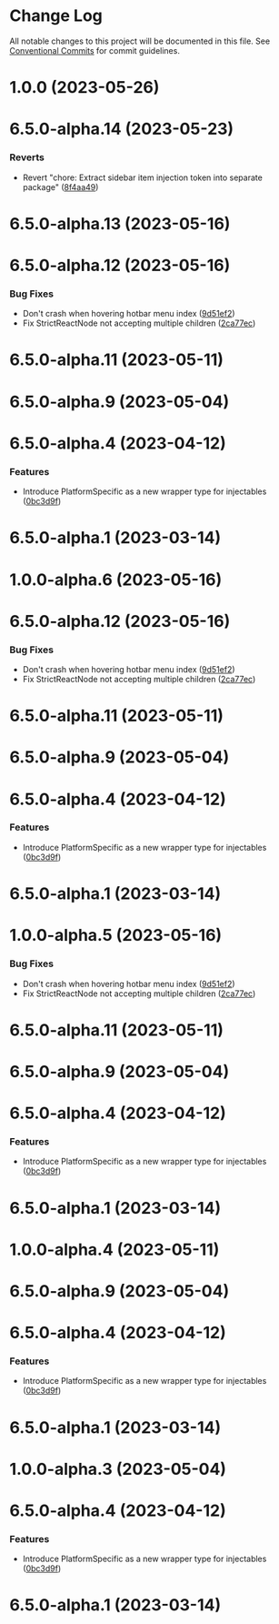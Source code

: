 # Change Log

All notable changes to this project will be documented in this file.
See [Conventional Commits](https://conventionalcommits.org) for commit guidelines.

# 1.0.0 (2023-05-26)



# 6.5.0-alpha.14 (2023-05-23)


### Reverts

* Revert "chore: Extract sidebar item injection token into separate package" ([8f4aa49](https://github.com/lensapp/lens/commit/8f4aa497cc54655f83813d57c224f77dd1472141))



# 6.5.0-alpha.13 (2023-05-16)



# 6.5.0-alpha.12 (2023-05-16)


### Bug Fixes

* Don't crash when hovering hotbar menu index ([9d51ef2](https://github.com/lensapp/lens/commit/9d51ef2aa69c6c9df0fd57281b25131a10efd27a))
* Fix StrictReactNode not accepting multiple children ([2ca77ec](https://github.com/lensapp/lens/commit/2ca77ecfe8f87e6d42ba7f1ece75ae59f43bcf00))



# 6.5.0-alpha.11 (2023-05-11)



# 6.5.0-alpha.9 (2023-05-04)



# 6.5.0-alpha.4 (2023-04-12)


### Features

* Introduce PlatformSpecific as a new wrapper type for injectables ([0bc3d9f](https://github.com/lensapp/lens/commit/0bc3d9f8b23a452fe92d7d6b4a525a67b048ea8b))



# 6.5.0-alpha.1 (2023-03-14)





# 1.0.0-alpha.6 (2023-05-16)



# 6.5.0-alpha.12 (2023-05-16)


### Bug Fixes

* Don't crash when hovering hotbar menu index ([9d51ef2](https://github.com/lensapp/lens/commit/9d51ef2aa69c6c9df0fd57281b25131a10efd27a))
* Fix StrictReactNode not accepting multiple children ([2ca77ec](https://github.com/lensapp/lens/commit/2ca77ecfe8f87e6d42ba7f1ece75ae59f43bcf00))



# 6.5.0-alpha.11 (2023-05-11)



# 6.5.0-alpha.9 (2023-05-04)



# 6.5.0-alpha.4 (2023-04-12)


### Features

* Introduce PlatformSpecific as a new wrapper type for injectables ([0bc3d9f](https://github.com/lensapp/lens/commit/0bc3d9f8b23a452fe92d7d6b4a525a67b048ea8b))



# 6.5.0-alpha.1 (2023-03-14)





# 1.0.0-alpha.5 (2023-05-16)


### Bug Fixes

* Don't crash when hovering hotbar menu index ([9d51ef2](https://github.com/lensapp/lens/commit/9d51ef2aa69c6c9df0fd57281b25131a10efd27a))
* Fix StrictReactNode not accepting multiple children ([2ca77ec](https://github.com/lensapp/lens/commit/2ca77ecfe8f87e6d42ba7f1ece75ae59f43bcf00))



# 6.5.0-alpha.11 (2023-05-11)



# 6.5.0-alpha.9 (2023-05-04)



# 6.5.0-alpha.4 (2023-04-12)


### Features

* Introduce PlatformSpecific as a new wrapper type for injectables ([0bc3d9f](https://github.com/lensapp/lens/commit/0bc3d9f8b23a452fe92d7d6b4a525a67b048ea8b))



# 6.5.0-alpha.1 (2023-03-14)





# 1.0.0-alpha.4 (2023-05-11)



# 6.5.0-alpha.9 (2023-05-04)



# 6.5.0-alpha.4 (2023-04-12)


### Features

* Introduce PlatformSpecific as a new wrapper type for injectables ([0bc3d9f](https://github.com/lensapp/lens/commit/0bc3d9f8b23a452fe92d7d6b4a525a67b048ea8b))



# 6.5.0-alpha.1 (2023-03-14)





# 1.0.0-alpha.3 (2023-05-04)



# 6.5.0-alpha.4 (2023-04-12)


### Features

* Introduce PlatformSpecific as a new wrapper type for injectables ([0bc3d9f](https://github.com/lensapp/lens/commit/0bc3d9f8b23a452fe92d7d6b4a525a67b048ea8b))



# 6.5.0-alpha.1 (2023-03-14)
